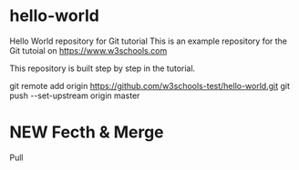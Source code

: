 # hello-world
Hello World repository for Git tutorial
This is an example repository for the Git tutoial on https://www.w3schools.com

This repository is built step by step in the tutorial.


git remote add origin https://github.com/w3schools-test/hello-world.git
git push --set-upstream origin master

# NEW Fecth & Merge
Pull
